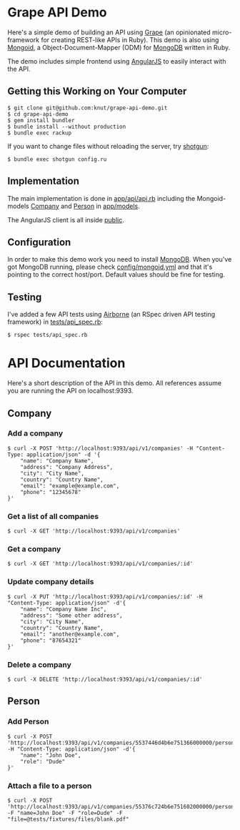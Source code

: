 # Grape API Demo

Here's a simple demo of building an API using [Grape](http://intridea.github.io/grape/) (an opinionated micro-framework for creating REST-like APIs in Ruby). This demo is also using [Mongoid](http://mongoid.org/), a Object-Document-Mapper (ODM) for [MongoDB](https://www.mongodb.org/) written in Ruby.

The demo includes simple frontend using [AngularJS](https://angularjs.org/) to easily interact with the API.

## Getting this Working on Your Computer

	$ git clone git@github.com:knut/grape-api-demo.git
	$ cd grape-api-demo
	$ gem install bundler
	$ bundle install --without production
	$ bundle exec rackup

If you want to change files without reloading the server, try [shotgun](https://github.com/rtomayko/shotgun):
	
	$ bundle exec shotgun config.ru

## Implementation

The main implementation is done in [app/api/api.rb](app/api/api.rb) including the Mongoid-models [Company](app/models/company.rb) and [Person](app/models/person.rb) in [app/models](app/models).

The AngularJS client is all inside [public](public/).

## Configuration

In order to make this demo work you need to install [MongoDB](https://www.mongodb.org/). When you've got MongoDB running, please check [config/mongoid.yml](config/mongoid.yml) and that it's pointing to the correct host/port. Default values should be fine for testing.

## Testing

I've added a few API tests using [Airborne](https://github.com/brooklynDev/airborne) (an RSpec driven API testing framework) in [tests/api_spec.rb](tests/api_spec.rb):
	
	$ rspec tests/api_spec.rb

# API Documentation

Here's a short description of the API in this demo. All references assume you are running the API on localhost:9393.

## Company

### Add a company

	$ curl -X POST 'http://localhost:9393/api/v1/companies' -H "Content-Type: application/json" -d '{
		"name": "Company Name",
		"address": "Company Address",
		"city": "City Name",
		"country": "Country Name",
		"email": "example@example.com",
		"phone": "12345678"
	}'
	
### Get a list of all companies

	$ curl -X GET 'http://localhost:9393/api/v1/companies'

### Get a company
	
	$ curl -X GET 'http://localhost:9393/api/v1/companies/:id'

### Update company details

	$ curl -X PUT 'http://localhost:9393/api/v1/companies/:id' -H "Content-Type: application/json" -d'{
		"name": "Company Name Inc",
		"address": "Some other address",
		"city": "City Name",
		"country": "Country Name",
		"email": "another@example.com",
		"phone": "87654321"	
	}'

### Delete a company

	$ curl -X DELETE 'http://localhost:9393/api/v1/companies/:id'

## Person

### Add Person

	$ curl -X POST 'http://localhost:9393/api/v1/companies/5537446d4b6e751366000000/persons' -H "Content-Type: application/json" -d'{
  		"name": "John Doe",
  		"role": "Dude"
	}'


### Attach a file to a person

	$ curl -X POST 'http://localhost:9393/api/v1/companies/55376c724b6e751602000000/persons' -F "name=John Doe" -F "role=Dude" -F "file=@tests/fixtures/files/blank.pdf"



